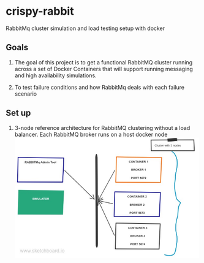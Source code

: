 # crispy-rabbit
RabbitMq cluster simulation and load testing setup with docker

## Goals
1. The goal of this project is to get a functional RabbitMQ cluster running across a set of Docker Containers that will support running messaging and high availability simulations.

2. To test failure conditions and how RabbitMq deals with each failure scenario

## Set up 
 
 1. 3-node reference architecture for RabbitMQ clustering without a load balancer. Each RabbitMQ broker runs on a host docker node
 ![](resources/rabbit-setup-1.jpg)
